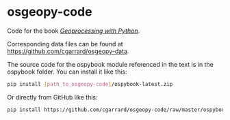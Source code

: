 # osgeopy-code

Code for the book [*Geoprocessing with Python*](http://manning.com/garrard/?a_aid=geopy&a_bid=c3bae5be).

Corresponding data files can be found at <https://github.com/cgarrard/osgeopy-data>.

The source code for the ospybook module referenced in the text is in the ospybook folder. You can install it like this:

```bash
pip install [path_to_osgeopy-code]/ospybook-latest.zip
```

Or directly from GitHub like this:

```bash
pip install https://github.com/cgarrard/osgeopy-code/raw/master/ospybook-latest.zip
```
